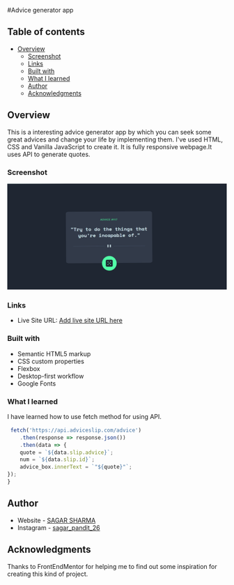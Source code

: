 #Advice generator app 

## Table of contents

- [Overview](#overview)
  - [Screenshot](#screenshot)
  - [Links](#links)
  - [Built with](#built-with)
  - [What I learned](#what-i-learned)
  - [Author](#author)
  - [Acknowledgments](#acknowledgments)

## Overview
This is a interesting advice generator app by which you can seek some great advices and change your life by implementing them.
I've used HTML, CSS and Vanilla JavaScript to create it. It is fully responsive webpage.It uses API to generate quotes.

### Screenshot

![](./images/Screenshot.png)

### Links

- Live Site URL: [Add live site URL here](https://your-live-site-url.com)

### Built with

- Semantic HTML5 markup
- CSS custom properties
- Flexbox
- Desktop-first workflow
- Google Fonts


### What I learned
I have learned how to use fetch method for using API.


```js
 fetch('https://api.adviceslip.com/advice')
    .then(response => response.json())
    .then(data => {
    quote = `${data.slip.advice}`;
    num = `${data.slip.id}`;
    advice_box.innerText = `"${quote}"`;
});
}
```

## Author

- Website - [SAGAR SHARMA](https://sagar-io.github.io)
- Instagram - [sagar_pandit_26](https://www.instagram.com/sagar_pandit_26)

## Acknowledgments

Thanks to FrontEndMentor for helping me to find out some inspiration for creating this kind of project.
